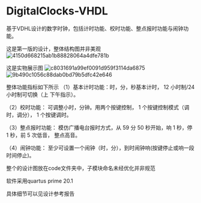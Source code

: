 # DigitalClocks-VHDL
基于VDHL设计的数字时钟，包括计时功能、校时功能、整点报时功能与闹钟功能。


这是第一版的设计，整体结构图并非美观
![4150d668215ab1b88828064a4dfe781b](https://github.com/user-attachments/assets/b02893b3-3e92-4ff2-8ed4-d8cb7d18d3db)

这是实物展示图
![c8031691a99ef0091d959f3114da6875](https://github.com/user-attachments/assets/882edb02-e215-490e-96d7-ed32f827ac8a)
![9b490c1056c88dab0bd79b5dfc42e646](https://github.com/user-attachments/assets/bac0ff17-cd6c-413b-92e4-f626d2d97531)


整体功能指标如下所示
（1）基本计时功能：时，分，秒基本计时， 12 小时制/24 小时制可切换（上
下午指示）。

（2）校时功能：
可调整小时，分钟。用两个按键控制， 1 个按键控制模式（调时，调分）， 1
个按键调时。

（3）整点报时功能：
模仿广播电台报时方式，从 59 分 50 秒开始，响 1 秒，停 1 秒，前 5 次低音，
整点高音。

（4）闹钟功能：
至少可设置一个闹钟（时，分），到时闹钟响(按键停止或响一段时间停止)。

整个的设计图放在code文件夹中，子模块命名未经优化并非规范

软件采用quartus prime 20.1

具体细节可以见设计参考报告
